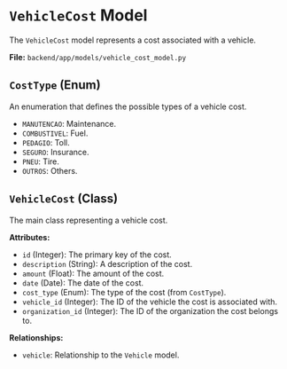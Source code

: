 # `VehicleCost` Model

The `VehicleCost` model represents a cost associated with a vehicle.

**File:** `backend/app/models/vehicle_cost_model.py`

## `CostType` (Enum)

An enumeration that defines the possible types of a vehicle cost.

*   `MANUTENCAO`: Maintenance.
*   `COMBUSTIVEL`: Fuel.
*   `PEDAGIO`: Toll.
*   `SEGURO`: Insurance.
*   `PNEU`: Tire.
*   `OUTROS`: Others.

## `VehicleCost` (Class)

The main class representing a vehicle cost.

**Attributes:**

*   `id` (Integer): The primary key of the cost.
*   `description` (String): A description of the cost.
*   `amount` (Float): The amount of the cost.
*   `date` (Date): The date of the cost.
*   `cost_type` (Enum): The type of the cost (from `CostType`).
*   `vehicle_id` (Integer): The ID of the vehicle the cost is associated with.
*   `organization_id` (Integer): The ID of the organization the cost belongs to.

**Relationships:**

*   `vehicle`: Relationship to the `Vehicle` model.
